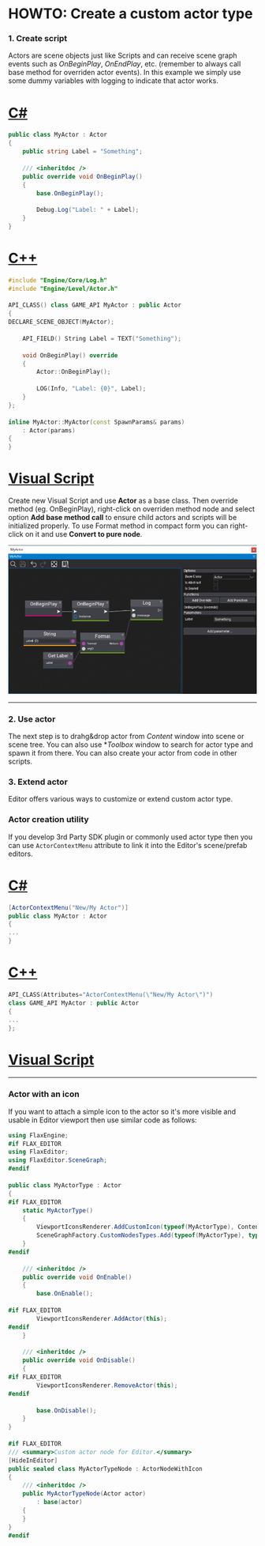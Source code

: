 # HOWTO: Create a custom actor type

### 1. Create script

Actors are scene objects just like Scripts and can receive scene graph events such as *OnBeginPlay*, *OnEndPlay*, etc. (remember to always call base method for overriden actor events). In this example we simply use some dummy variables with logging to indicate that actor works.

# [C#](#tab/code-csharp)
```cs
public class MyActor : Actor
{
    public string Label = "Something";

    /// <inheritdoc />
    public override void OnBeginPlay()
    {
        base.OnBeginPlay();

        Debug.Log("Label: " + Label);
    }
}
```
# [C++](#tab/code-cpp)
```cpp
#include "Engine/Core/Log.h"
#include "Engine/Level/Actor.h"

API_CLASS() class GAME_API MyActor : public Actor
{
DECLARE_SCENE_OBJECT(MyActor);

    API_FIELD() String Label = TEXT("Something");

    void OnBeginPlay() override
    {
        Actor::OnBeginPlay();

        LOG(Info, "Label: {0}", Label);
    }
};

inline MyActor::MyActor(const SpawnParams& params)
    : Actor(params)
{
}
```
# [Visual Script](#tab/code-vs)
Create new Visual Script and use **Actor** as a base class. Then override method (eg. OnBeginPlay), right-click on overriden method node and select option **Add base method call** to ensure child actors and scripts will be initialized properly. To use Format method in compact form you can right-click on it and use **Convert to pure node**.

![Custom Actor Visual Script](media/custom-actor-vs.png)
***

### 2. Use actor

The next step is to drahg&drop actor from *Content* window into scene or scene tree. You can also use **Toolbox* window to search for actor type and spawn it from there. You can also create your actor from code in other scripts.

### 3. Extend actor

Editor offers various ways to customize or extend custom actor type.

### Actor creation utility

If you develop 3rd Party SDK plugin or commonly used actor type then you can use `ActorContextMenu` attribute to link it into the Editor's scene/prefab editors.

# [C#](#tab/code-csharp)
```cs
[ActorContextMenu("New/My Actor")]
public class MyActor : Actor
{
...
}
```
# [C++](#tab/code-cpp)
```cpp
API_CLASS(Attributes="ActorContextMenu(\"New/My Actor\")")
class GAME_API MyActor : public Actor
{
...
};
```
# [Visual Script](#tab/code-vs)
***

### Actor with an icon

If you want to attach a simple icon to the actor so it's more visible and usable in Editor viewport then use similar code as follows:

```cs
using FlaxEngine;
#if FLAX_EDITOR
using FlaxEditor;
using FlaxEditor.SceneGraph;
#endif

public class MyActorType : Actor
{
#if FLAX_EDITOR
    static MyActorType()
    {
        ViewportIconsRenderer.AddCustomIcon(typeof(MyActorType), Content.LoadAsync<Texture>("Content/Path/To/TextureAsset.flax"));
        SceneGraphFactory.CustomNodesTypes.Add(typeof(MyActorType), typeof(MyActorTypeNode));
    }
#endif

    /// <inheritdoc />
    public override void OnEnable()
    {
        base.OnEnable();

#if FLAX_EDITOR
        ViewportIconsRenderer.AddActor(this);
#endif
    }
    
    /// <inheritdoc />
    public override void OnDisable()
    {
#if FLAX_EDITOR
        ViewportIconsRenderer.RemoveActor(this);
#endif

        base.OnDisable();
    }
}

#if FLAX_EDITOR
/// <summary>Custom actor node for Editor.</summary>
[HideInEditor]
public sealed class MyActorTypeNode : ActorNodeWithIcon
{
    /// <inheritdoc />
    public MyActorTypeNode(Actor actor)
        : base(actor)
    {
    }
}
#endif
```
